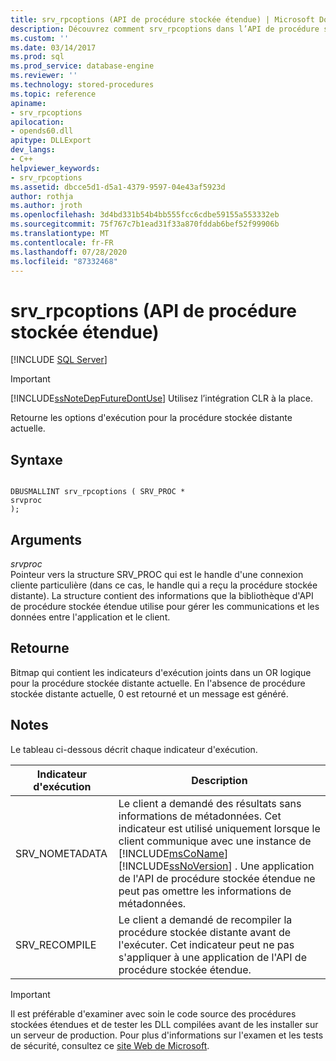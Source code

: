 ```yaml
---
title: srv_rpcoptions (API de procédure stockée étendue) | Microsoft Docs
description: Découvrez comment srv_rpcoptions dans l’API de procédure stockée étendue retourne les options d’exécution pour la procédure stockée distante actuelle.
ms.custom: ''
ms.date: 03/14/2017
ms.prod: sql
ms.prod_service: database-engine
ms.reviewer: ''
ms.technology: stored-procedures
ms.topic: reference
apiname:
- srv_rpcoptions
apilocation:
- opends60.dll
apitype: DLLExport
dev_langs:
- C++
helpviewer_keywords:
- srv_rpcoptions
ms.assetid: dbcce5d1-d5a1-4379-9597-04e43af5923d
author: rothja
ms.author: jroth
ms.openlocfilehash: 3d4bd331b54b4bb555fcc6cdbe59155a553332eb
ms.sourcegitcommit: 75f767c7b1ead31f33a870fddab6bef52f99906b
ms.translationtype: MT
ms.contentlocale: fr-FR
ms.lasthandoff: 07/28/2020
ms.locfileid: "87332468"
---
```

# <a name="srv_rpcoptions-extended-stored-procedure-api"></a>srv_rpcoptions (API de procédure stockée étendue)
 [!INCLUDE [SQL Server](../../includes/applies-to-version/sqlserver.md)]
    
> [!IMPORTANT]  
>  [!INCLUDE[ssNoteDepFutureDontUse](../../includes/ssnotedepfuturedontuse-md.md)] Utilisez l’intégration CLR à la place.  
  
 Retourne les options d'exécution pour la procédure stockée distante actuelle.  
  
## <a name="syntax"></a>Syntaxe  
  
```  
  
DBUSMALLINT srv_rpcoptions ( SRV_PROC *  
srvproc   
);  
```  
  
## <a name="arguments"></a>Arguments  
 *srvproc*  
 Pointeur vers la structure SRV_PROC qui est le handle d'une connexion cliente particulière (dans ce cas, le handle qui a reçu la procédure stockée distante). La structure contient des informations que la bibliothèque d'API de procédure stockée étendue utilise pour gérer les communications et les données entre l'application et le client.  
  
## <a name="returns"></a>Retourne  
 Bitmap qui contient les indicateurs d'exécution joints dans un OR logique pour la procédure stockée distante actuelle. En l'absence de procédure stockée distante actuelle, 0 est retourné et un message est généré.  
  
## <a name="remarks"></a>Notes  
 Le tableau ci-dessous décrit chaque indicateur d'exécution.  
  
|Indicateur d'exécution|Description|  
|--------------------|-----------------|  
|SRV_NOMETADATA|Le client a demandé des résultats sans informations de métadonnées. Cet indicateur est utilisé uniquement lorsque le client communique avec une instance de [!INCLUDE[msCoName](../../includes/msconame-md.md)] [!INCLUDE[ssNoVersion](../../includes/ssnoversion-md.md)] . Une application de l'API de procédure stockée étendue ne peut pas omettre les informations de métadonnées.|  
|SRV_RECOMPILE|Le client a demandé de recompiler la procédure stockée distante avant de l'exécuter. Cet indicateur peut ne pas s'appliquer à une application de l'API de procédure stockée étendue.|  
  
> [!IMPORTANT]  
>  Il est préférable d'examiner avec soin le code source des procédures stockées étendues et de tester les DLL compilées avant de les installer sur un serveur de production. Pour plus d'informations sur l'examen et les tests de sécurité, consultez ce [site Web de Microsoft](https://go.microsoft.com/fwlink/?LinkID=54761&amp;clcid=0x409https://msdn.microsoft.com/security/).  
  
  
